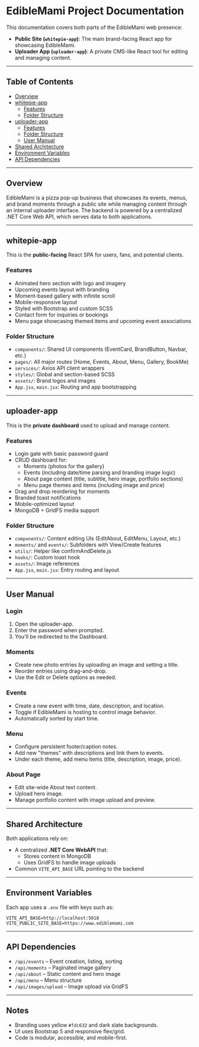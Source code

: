 
# EdibleMami Project Documentation

This documentation covers both parts of the EdibleMami web presence:
- **Public Site (`whitepie-app`)**: The main brand-facing React app for showcasing EdibleMami.
- **Uploader App (`uploader-app`)**: A private CMS-like React tool for editing and managing content.

---

## Table of Contents

- [Overview](#overview)
- [whitepie-app](#whitepie-app)
  - [Features](#features)
  - [Folder Structure](#folder-structure)
- [uploader-app](#uploader-app)
  - [Features](#features-1)
  - [Folder Structure](#folder-structure-1)
  - [User Manual](#user-manual)
- [Shared Architecture](#shared-architecture)
- [Environment Variables](#environment-variables)
- [API Dependencies](#api-dependencies)

---

## Overview

EdibleMami is a pizza pop-up business that showcases its events, menus, and brand moments through a public site while managing content through an internal uploader interface. The backend is powered by a centralized .NET Core Web API, which serves data to both applications.

---

## whitepie-app

This is the **public-facing** React SPA for users, fans, and potential clients.

### Features

- Animated hero section with logo and imagery
- Upcoming events layout with branding
- Moment-based gallery with infinite scroll
- Mobile-responsive layout
- Styled with Bootstrap and custom SCSS
- Contact form for inquiries or bookings
- Menu page showcasing themed items and upcoming event associations

### Folder Structure

- `components/`: Shared UI components (EventCard, BrandButton, Navbar, etc.)
- `pages/`: All major routes (Home, Events, About, Menu, Gallery, BookMe)
- `services/`: Axios API client wrappers
- `styles/`: Global and section-based SCSS
- `assets/`: Brand logos and images
- `App.jsx`, `main.jsx`: Routing and app bootstrapping

---

## uploader-app

This is the **private dashboard** used to upload and manage content.

### Features

- Login gate with basic password guard
- CRUD dashboard for:
  - Moments (photos for the gallery)
  - Events (including date/time parsing and branding image logic)
  - About page content (title, subtitle, hero image, portfolio sections)
  - Menu page themes and items (including image and price)
- Drag and drop reordering for moments
- Branded toast notifications
- Mobile-optimized layout
- MongoDB + GridFS media support

### Folder Structure

- `components/`: Content editing UIs (EditAbout, EditMenu, Layout, etc.)
- `moments/` and `events/`: Subfolders with View/Create features
- `utils/`: Helper like confirmAndDelete.js
- `hooks/`: Custom toast hook
- `assets/`: Image references
- `App.jsx`, `main.jsx`: Entry routing and layout

---

## User Manual

### Login

1. Open the uploader-app.
2. Enter the password when prompted.
3. You'll be redirected to the Dashboard.

### Moments

- Create new photo entries by uploading an image and setting a title.
- Reorder entries using drag-and-drop.
- Use the Edit or Delete options as needed.

### Events

- Create a new event with time, date, description, and location.
- Toggle if EdibleMami is hosting to control image behavior.
- Automatically sorted by start time.

### Menu

- Configure persistent footer/caption notes.
- Add new "themes" with descriptions and link them to events.
- Under each theme, add menu items (title, description, image, price).

### About Page

- Edit site-wide About text content.
- Upload hero image.
- Manage portfolio content with image upload and preview.

---

## Shared Architecture

Both applications rely on:

- A centralized **.NET Core WebAPI** that:
  - Stores content in MongoDB
  - Uses GridFS to handle image uploads
- Common `VITE_API_BASE` URL pointing to the backend

---

## Environment Variables

Each app uses a `.env` file with keys such as:

```env
VITE_API_BASE=http://localhost:5018
VITE_PUBLIC_SITE_BASE=https://www.ediblemami.com
```

---

## API Dependencies

- `/api/events` – Event creation, listing, sorting
- `/api/moments` – Paginated image gallery
- `/api/about` – Static content and hero image
- `/api/menu` – Menu structure
- `/api/images/upload` – Image upload via GridFS

---

## Notes

- Branding uses yellow `#fdc632` and dark slate backgrounds.
- UI uses Bootstrap 5 and responsive flex/grid.
- Code is modular, accessible, and mobile-first.

